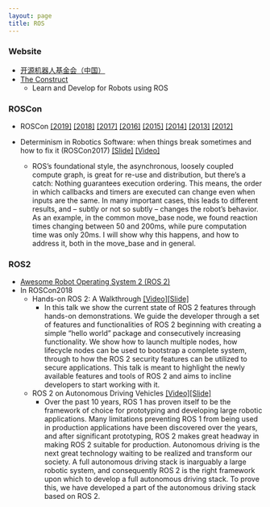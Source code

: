 ```yaml
---
layout: page
title: ROS
---
```


### Website

- [开源机器人基金会（中国）](http://www.roseducation.org/)
- [The Construct](http://www.theconstruct.ai/)
	- Learn and Develop for Robots using ROS

### ROSCon

- ROSCon [[2019]](https://roscon.ros.org/2019/) [[2018]](https://roscon.ros.org/2018/) [[2017]](https://roscon.ros.org/2017/) [[2016]](https://roscon.ros.org/2016/) [[2015]](https://roscon.ros.org/2015/) [[2014]](https://roscon.ros.org/2014/) [[2013]](https://roscon.ros.org/2013/) [[2012]](https://roscon.ros.org/2012/)

- Determinism in Robotics Software: when things break sometimes and how to fix it (ROSCon2017) [[Slide]](https://roscon.ros.org/2017/presentations/ROSCon%202017%20Determinism%20in%20ROS.pdf) [[Video]](https://vimeo.com/236186712)
	- ROS’s foundational style, the asynchronous, loosely coupled compute graph, is great for re-use and distribution, but there’s a catch: Nothing guarantees execution ordering. This means, the order in which callbacks and timers are executed can change even when inputs are the same. In many important cases, this leads to different results, and – subtly or not so subtly – changes the robot’s behavior. As an example, in the common move_base node, we found reaction times changing between 50 and 200ms, while pure computation time was only 20ms. I will show why this happens, and how to address it, both in the move_base and in general.

### ROS2

- [Awesome Robot Operating System 2 (ROS 2) ](https://fkromer.github.io/awesome-ros2/)
- In ROSCon2018
	- Hands-on ROS 2: A Walkthrough [[Video]](https://vimeo.com/292693129)[[Slide]](https://roscon.ros.org/2018/presentations/ROSCon2018_ROS2HandsOn.pdf)
		- In this talk we show the current state of ROS 2 features through hands-on demonstrations. We guide the developer through a set of features and functionalities of ROS 2 beginning with creating a simple “hello world” package and consecutively increasing functionality. We show how to launch multiple nodes, how lifecycle nodes can be used to bootstrap a complete system, through to how the ROS 2 security features can be utilized to secure applications. This talk is meant to highlight the newly available features and tools of ROS 2 and aims to incline developers to start working with it.
	- ROS 2 on Autonomous Driving Vehicles [[Video]](https://vimeo.com/292695688)[[Slide]](https://roscon.ros.org/2018/presentations/ROSCon2018_ROS2onAutonomousDrivingVehicles.pdf)
		- Over the past 10 years, ROS 1 has proven itself to be the framework of choice for prototyping and developing large robotic applications. Many limitations preventing ROS 1 from being used in production applications have been discovered over the years, and after significant prototyping, ROS 2 makes great headway in making ROS 2 suitable for production. Autonomous driving is the next great technology waiting to be realized and transform our society. A full autonomous driving stack is inarguably a large robotic system, and consequently ROS 2 is the right framework upon which to develop a full autonomous driving stack. To prove this, we have developed a part of the autonomous driving stack based on ROS 2.

